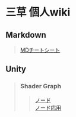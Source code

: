 # 三草 個人wiki

## Markdown
> [MDチートシート](/Markdown/CheatSheet.md) 

## Unity
> ### Shader Graph
>> [ノード](/Unity/ShaderGraph/Node.md)  
>> [ノード応用](/Unity/ShaderGraph/AppliedNode.md)  
